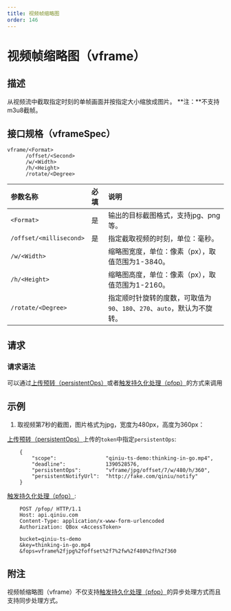```yaml
---
title: 视频帧缩略图
order: 146
---
```


<a id="video-thumbnail"></a>
# 视频帧缩略图（vframe）

<a id="description"></a>
## 描述

从视频流中截取指定时刻的单帧画面并按指定大小缩放成图片。  **注：**不支持m3u8截帧。

<a id="specification"></a>
## 接口规格（vframeSpec）  

```
vframe/<Format>
      /offset/<Second>
      /w/<Width>
      /h/<Height>
      /rotate/<Degree>
```

参数名称           | 必填 | 说明
:----------------- | :--- | :------------------------------------------------------------------
`<Format>`         | 是   | 输出的目标截图格式，支持jpg、png等。
`/offset/<millisecond>` | 是   | 指定截取视频的时刻，单位：毫秒。
`/w/<Width>`       |      | 缩略图宽度，单位：像素（px），取值范围为1-3840。
`/h/<Height>`      |      | 缩略图高度，单位：像素（px），取值范围为1-2160。
<a id="rotate"></a>`/rotate/<Degree>` |      | 指定顺时针旋转的度数，可取值为`90`、`180`、`270`、`auto`，默认为不旋转。

<a id="request"></a>
## 请求

<a id="request-syntax"></a>
### 请求语法

可以通过[上传预转（persistentOps）](http://developer.qiniu.com/docs/v6/api/reference/security/put-policy.html#put-policy-persistent-ops)或者[触发持久化处理（pfop）](http://developer.qiniu.com/docs/v6/api/reference/fop/pfop/pfop.html)的方式来调用




<a id="samples"></a>
## 示例

1. 取视频第7秒的截图，图片格式为jpg，宽度为480px，高度为360px：

[上传预转（persistentOps）](http://developer.qiniu.com/docs/v6/api/reference/security/put-policy.html#put-policy-persistent-ops)上传的`token`中指定`persistentOps`:

```
    {
        "scope":                "qiniu-ts-demo:thinking-in-go.mp4",
        "deadline":             1390528576,
        "persistentOps":        "vframe/jpg/offset/7/w/480/h/360",
        "persistentNotifyUrl":  "http://fake.com/qiniu/notify"
    }
```


[触发持久化处理（pfop）](http://developer.qiniu.com/docs/v6/api/reference/fop/pfop/pfop.html):

```
    POST /pfop/ HTTP/1.1
    Host: api.qiniu.com  
    Content-Type: application/x-www-form-urlencoded  
    Authorization: QBox <AccessToken>  

    bucket=qiniu-ts-demo
    &key=thinking-in-go.mp4
    &fops=vframe%2fjpg%2foffset%2f7%2fw%2f480%2fh%2f360
```
<a id="vframe-remarks"></a>
## 附注
视频帧缩略图（vframe）不仅支持[触发持久化处理（pfop）](http://developer.qiniu.com/docs/v6/api/reference/fop/pfop/pfop.html)的异步处理方式而且支持同步处理方式。

[thumbnailHref]:                ../../list/thumbnail.html                       "缩略图文档列表"
[sendBugReportHref]:            mailto:support@qiniu.com?subject=599错误日志    "发送错误报告"

